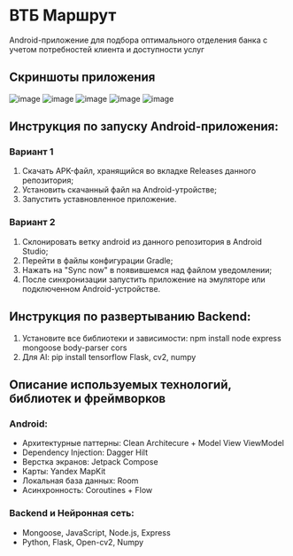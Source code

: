 # ВТБ Маршрут
Android-приложение для подбора оптимального отделения банка с учетом потребностей клиента и доступности услуг

## Скриншоты приложения
![image](https://github.com/KatbertAllgood/vtb_hack/assets/73115406/96c68d90-871a-4485-849d-032843fb6422)
![image](https://github.com/KatbertAllgood/vtb_hack/assets/73115406/339a0278-1f7b-428b-844f-d58464b43882)
![image](https://github.com/KatbertAllgood/vtb_hack/assets/73115406/0d1b2850-b135-49fb-a02b-fdebd8ec820f)
![image](https://github.com/KatbertAllgood/vtb_hack/assets/73115406/5e43da21-35cc-47c4-a224-5c7bd87a1a47)
![image](https://github.com/KatbertAllgood/vtb_hack/assets/73115406/6a119f06-9c34-41a2-bd4c-3626ea7c1a84)


## Инструкция по запуску Android-приложения:
### Вариант 1
1. Скачать APK-файл, хранящийся во вкладке Releases данного репозитория;
2. Установить скачанный файл на Android-утройстве;
3. Запустить уставновленное приложение.

### Вариант 2
1. Склонировать ветку android из данного репозитория в Android Studio;
2. Перейти в файлы конфигурации Gradle;
3. Нажать на "Sync now" в появившемся над файлом уведомлении;
4. После синхронизации запустить приложение на эмуляторе или подключенном Android-устройстве.

## Инструкция по развертыванию Backend:
1. Установите все библиотеки и зависимости: npm install node express mongoose body-parser cors 
2. Для AI: pip install tensorflow Flask, cv2, numpy

## Описание используемых технологий, библиотек и фреймворков
### Android:
* Архитектурные паттерны: Clean Architecure + Model View ViewModel
* Dependency Injection: Dagger Hilt
* Верстка экранов: Jetpack Compose
* Карты: Yandex MapKit
* Локальная база данных: Room
* Асинхронность: Coroutines + Flow

### Backend и Нейронная сеть:
* Mongoose, JavaScript, Node.js, Express
* Python, Flask, Open-cv2, Numpy
